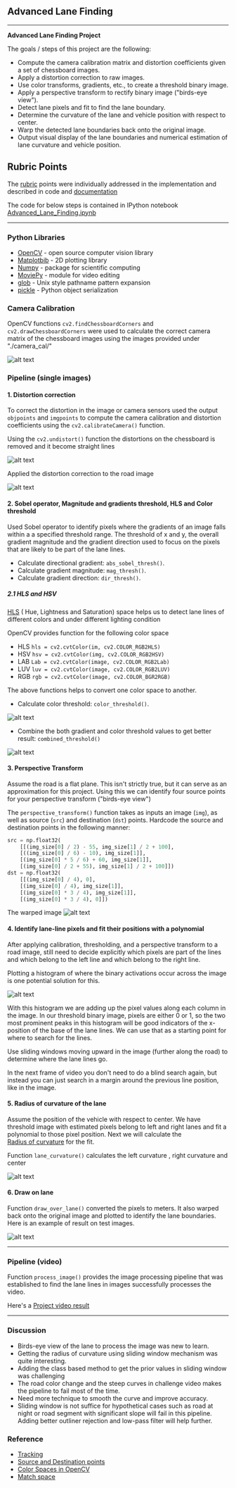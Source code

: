 ## Advanced Lane Finding

---

**Advanced Lane Finding Project**

The goals / steps of this project are the following:

* Compute the camera calibration matrix and distortion coefficients given a set of chessboard images.
* Apply a distortion correction to raw images.
* Use color transforms, gradients, etc., to create a threshold binary image.
* Apply a perspective transform to rectify binary image ("birds-eye view").
* Detect lane pixels and fit to find the lane boundary.
* Determine the curvature of the lane and vehicle position with respect to center.
* Warp the detected lane boundaries back onto the original image.
* Output visual display of the lane boundaries and numerical estimation of lane curvature and vehicle position.

[//]: # (Image References)

[image1]: ./writeup/output_chess_corners.png "Chessboard corners"
[image2]: ./writeup/output_chess_undistorted.png "Chessboard undistorted"
[image3]: ./writeup/output_road_undistorted.png "Road undistorted"
[image4]: ./writeup/output_color_threshold.png "Gradients"
[image5]: ./writeup/output_combined_threshold.png "Combined"
[image6]: ./writeup/output_road_warped.png "Perspective Transform"
[image7]: ./writeup/output_histogram.png "Histogram"
[image8]: ./writeup/output_lane_plot.png "Lane points"
[image9]: ./writeup/output_final.png "Lane lines"
[video1]: ./output_video.mp4 "Video"
[video2]: ./challenge_output.mp4 "Challenge vide0"

## Rubric Points

The [rubric](https://review.udacity.com/#!/rubrics/571/view) points were individually addressed in the implementation and described in code and [documentation](./Advanced_Lane_Finding.md)

The code for below steps is contained in IPython notebook  [Advanced_Lane_Finding.ipynb](./Advanced_Lane_Finding.ipynb) 

--- 

### Python Libraries
- [OpenCV](https://opencv.org/) - open source computer vision library
- [Matplotbib](https://matplotlib.org/) - 2D plotting library
- [Numpy](http://www.numpy.org/) - package for scientific computing
- [MoviePy](http://zulko.github.io/moviepy/]) - module for video editing
- [glob](https://docs.python.org/2/library/glob.html) - Unix style pathname pattern expansion
- [pickle](https://docs.python.org/3/library/pickle.html) - Python object serialization

### Camera Calibration 
OpenCV functions `cv2.findChessboardCorners` and `cv2.drawChessboardCorners` were used to calculate the correct camera matrix of the chessboard images using the images provided under  "./camera_cal/"

![alt text][image1]

### Pipeline (single images)

#### 1. Distortion correction
To correct the distortion in the image or camera sensors used the output `objpoints` and `imgpoints` to compute the camera calibration and distortion coefficients using the `cv2.calibrateCamera()` function.

Using the `cv2.undistort()` function the distortions on the chessboard is removed and it become straight lines 

![alt text][image2]

Applied the distortion correction to the road image 

![alt text][image3]


#### 2. Sobel operator, Magnitude and gradients threshold, HLS and Color threshold

Used Sobel operator to identify pixels where the gradients of an image falls within a a specified threshold range.
The threshold of  x and y, the overall gradient magnitude and the gradient direction used to focus on the pixels that are likely to be part of the lane lines.

- Calculate directional gradient: `abs_sobel_thresh()`.
- Calculate gradient magnitude: `mag_thresh()`.
- Calculate gradient direction: `dir_thresh()`.


##### 2.1 HLS and HSV

[HLS](https://en.wikipedia.org/wiki/HSL_and_HSV) ( Hue, Lightness and Saturation) space helps us to detect lane lines of different colors and under different lighting  condition

OpenCV provides function for the following color space
- HLS `hls = cv2.cvtColor(im, cv2.COLOR_RGB2HLS)`
- HSV `hsv = cv2.cvtColor(img, cv2.COLOR_RGB2HSV)` 
- LAB `Lab = cv2.cvtColor(image, cv2.COLOR_RGB2Lab)` 
- LUV `luv = cv2.cvtColor(image, cv2.COLOR_RGB2LUV)`
- RGB `rgb = cv2.cvtColor(image, cv2.COLOR_BGR2RGB)`

The above functions helps to convert one color space to another.

- Calculate color threshold: `color_threshold()`.

![alt text][image4]

- Combine the both gradient and color threshold values to get better result: `combined_threshold()`

![alt text][image5]

#### 3. Perspective Transform

Assume the road is a flat plane. This isn't strictly true, but it can serve as an approximation for this project. Using this we can identify four source points for your perspective transform ("birds-eye view")

The `perspective_transform()` function takes as inputs an image (`img`), as well as source (`src`) and destination (`dst`) points.  Hardcode the source and destination points in the following manner:

```python
src = np.float32(
    [[(img_size[0] / 2) - 55, img_size[1] / 2 + 100],
    [((img_size[0] / 6) - 10), img_size[1]],
    [(img_size[0] * 5 / 6) + 60, img_size[1]],
    [(img_size[0] / 2 + 55), img_size[1] / 2 + 100]])
dst = np.float32(
    [[(img_size[0] / 4), 0],
    [(img_size[0] / 4), img_size[1]],
    [(img_size[0] * 3 / 4), img_size[1]],
    [(img_size[0] * 3 / 4), 0]])
```

The warped image ![alt text][image6]

#### 4. Identify lane-line pixels and fit their positions with a polynomial

After applying calibration, thresholding, and a perspective transform to a road image, still need to decide explicitly which pixels are part of the lines and which belong to the left line and which belong to the right line.

Plotting a histogram of where the binary activations occur across the image is one potential solution for this.

![alt text][image7]

With this histogram we are adding up the pixel values along each column in the image. In our threshold binary image, pixels are either 0 or 1, so the two most prominent peaks in this histogram will be good indicators of the x-position of the base of the lane lines. We can use that as a starting point for where to search for the lines.

Use sliding windows moving upward in the image (further along the road) to determine where the lane lines go. 

In the next frame of video you don't need to do a blind search again, but instead you can just search in a margin around the previous line position, like in the image.

#### 5. Radius of curvature of the lane

Assume the position of the vehicle with respect to center. We have threshold image with estimated pixels belong to left and right lanes and fit a polynomial to those pixel position. Next we will calculate the  
[Radius of curvature](https://www.intmath.com/applications-differentiation/8-radius-curvature.php) for the fit.

Function `lane_curvature()` calculates the left curvature , right curvature and center

![alt text][image8]

#### 6. Draw on lane

Function `draw_over_lane()` converted the pixels to meters. It also warped back onto the original image and plotted to identify the lane boundaries. Here is an example of result on test images.

![alt text][image9]

---

### Pipeline (video)

Function `process_image()` provides the image processing pipeline that was established to find the lane lines in images successfully processes the video. 

Here's a [Project video result](./output_video.mp4)


---

### Discussion

* Birds-eye view of the lane to process the image was new to learn.
* Getting the radius of curvature using sliding window mechanism was quite interesting.
* Adding the class based method to get the prior values in sliding window was challenging
* The road color change and the steep curves in challenge video makes the pipeline to fail most of the time.
* Need more technique to smooth the curve and improve accuracy.
* Sliding window is not suffice for hypothetical cases such as road at night or road segment with significant slope will fail in this pipeline. Adding better outliner rejection and low-pass filter will help further.

### Reference
- [Tracking](https://github.com/miguelangel/sdc--advanced-lane-finding)
- [Source and Destination points](https://github.com/dkarunakaran/carnd-advanced-lane-lines-p4)
- [Color Spaces in OpenCV](https://www.learnopencv.com/color-spaces-in-opencv-cpp-python/)
- [Match space](https://github.com/tj27-vkr/RCNN-Vehicle-Tracking-Lane-Detection/blob/master/process_image.py)
